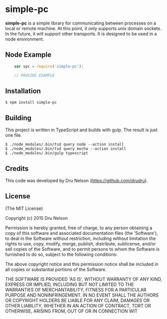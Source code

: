 # simple-pc

__simple-pc__ is a simple library for communicating between processes on a local or remote machine.
At this point, it only supports unix domain sockets. In the future, it will support other transports.
It is designed to be used in a node environment.

## Node Example

```JavaScript
    var spc = require('simple-pc');

    // PROVIDE EXAMPLE
```

## Installation

    $ npm install simple-pc

## Building

This project is written in TypeScript and builds with gulp. The result is just one file.


    $ ./node_modules/.bin/tsd query node --action install
    $ ./node_modules/.bin/tsd query mocha --action install
    $ ./node_modules/.bin/gulp typescript


## Credits

This code was developed by Dru Nelson (<https://github.com/drudru>).

## License

(The MIT License)

Copyright (c) 2015 Dru Nelson

Permission is hereby granted, free of charge, to any person obtaining
a copy of this software and associated documentation files (the
'Software'), to deal in the Software without restriction, including
without limitation the rights to use, copy, modify, merge, publish,
distribute, sublicense, and/or sell copies of the Software, and to
permit persons to whom the Software is furnished to do so, subject to
the following conditions:

The above copyright notice and this permission notice shall be
included in all copies or substantial portions of the Software.

THE SOFTWARE IS PROVIDED 'AS IS', WITHOUT WARRANTY OF ANY KIND,
EXPRESS OR IMPLIED, INCLUDING BUT NOT LIMITED TO THE WARRANTIES OF
MERCHANTABILITY, FITNESS FOR A PARTICULAR PURPOSE AND NONINFRINGEMENT.
IN NO EVENT SHALL THE AUTHORS OR COPYRIGHT HOLDERS BE LIABLE FOR ANY
CLAIM, DAMAGES OR OTHER LIABILITY, WHETHER IN AN ACTION OF CONTRACT,
TORT OR OTHERWISE, ARISING FROM, OUT OF OR IN CONNECTION WIT
